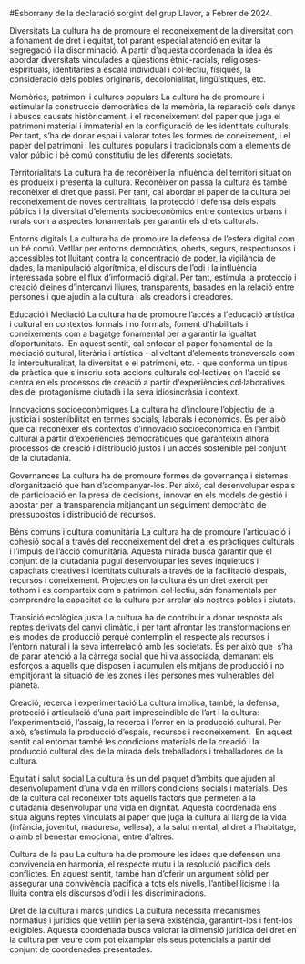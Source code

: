 #Esborrany de la declaració sorgint del grup Llavor, a Febrer de 2024.

Diversitats
La cultura ha de promoure el reconeixement de la diversitat com a fonament de dret i equitat, tot parant especial atenció en evitar la segregació i la discriminació. 
A partir d’aquesta coordenada la idea és abordar diversitats vinculades a qüestions ètnic-racials, religioses-espirituals, identitàries a escala individual i col·lectiu, físiques, la consideració dels pobles originaris, decolonialitat, lingüístiques, etc.

Memòries, patrimoni i cultures populars
La cultura ha de promoure i estimular la construcció democràtica de la memòria, la reparació dels danys i abusos causats històricament, i el reconeixement del paper que juga el patrimoni material i immaterial en la configuració de les identitats culturals. 
Per tant, s’ha de donar espai i valorar totes les formes de coneixement, i el paper del patrimoni i les cultures populars i tradicionals com a elements de valor públic i bé comú constitutiu de les diferents societats. 

Territorialitats
La cultura ha de reconèixer la influència del territori situat on es produeix i presenta la cultura. Reconèixer on passa la cultura és també reconèixer el dret que passi. 
Per tant, cal abordar el paper de la cultura pel reconeixement de noves centralitats, la protecció i defensa dels espais públics i la diversitat d’elements socioeconòmics entre contextos urbans i rurals com a aspectes fonamentals per garantir els drets culturals.

Entorns digitals
La cultura ha de promoure la defensa de l’esfera digital com un bé comú. 
Vetllar per entorns democràtics, oberts, segurs, respectuosos i accessibles tot lluitant contra la concentració de poder, la vigilància de dades, la manipulació algorítmica, el discurs de l’odi i la influència interessada sobre el flux d’informació digital. 
Per tant, estimula la protecció i creació d’eines d’intercanvi lliures, transparents, basades en la relació entre persones i que ajudin a la cultura i als creadors i creadores. 

Educació i Mediació
La cultura ha de promoure l’accés a l'educació artística i cultural en contextos formals i no formals, foment d'habilitats i coneixements com a bagatge fonamental per a garantir la igualtat d’oportunitats. 
En aquest sentit, cal enfocar el paper fonamental de la mediació cultural, literària i artística - al voltant d’elements transversals com la interculturalitat, la diversitat o el patrimoni, etc. - que conforma un tipus de pràctica que s'inscriu sota accions culturals col·lectives on l'acció se centra en els processos de creació a partir d'experiències col·laboratives des del protagonisme ciutadà i la seva idiosincràsia i context.

Innovacions socioeconòmiques
La cultura ha d’incloure l’objectiu de la justícia i sostenibilitat en termes socials, laborals i econòmics. 
És per això que cal reconèixer els contextos d’innovació socioeconòmica en l’àmbit cultural a partir d'experiències democràtiques que garanteixin alhora processos de creació i distribució justos i un accés sostenible pel conjunt de la ciutadania.

Governances
La cultura ha de promoure formes de governança i sistemes d’organització que han d’acompanyar-los. 
Per això, cal desenvolupar espais de participació en la presa de decisions, innovar en els models de gestió i apostar per la transparència mitjançant un seguiment democràtic de pressupostos i distribució de recursos.

Béns comuns i cultura comunitària
La cultura ha de promoure l’articulació i cohesió social a través del reconeixement del dret a les pràctiques culturals i l’impuls de l’acció comunitària. 
Aquesta mirada busca garantir que el conjunt de la ciutadania pugui desenvolupar les seves inquietuds i capacitats creatives i identitats culturals a través de la facilitació d’espais, recursos i coneixement. 
Projectes on la cultura és un dret exercit per tothom i es comparteix com a patrimoni col·lectiu, són fonamentals per comprendre la capacitat de la cultura per arrelar als nostres pobles i ciutats.

Transició ecològica justa
La cultura ha de contribuir a donar resposta als reptes derivats del canvi climàtic, i per tant afrontar les transformacions en els modes de producció perquè contemplin el respecte als recursos i l’entorn natural i la seva interrelació amb les societats. 
És per això que  s’ha de parar atenció a la càrrega social que hi va associada, demanant els esforços a aquells que disposen i acumulen els mitjans de producció i no empitjorant la situació de les zones i les persones més vulnerables del planeta.

Creació, recerca i experimentació
La cultura implica, també, la defensa, protecció i articulació d’una part imprescindible de l’art i la cultura: l’experimentació, l’assaig, la recerca i l’error en la producció cultural. 
Per això, s’estimula la producció d’espais, recursos i reconeixement.  En aquest sentit cal entomar també les condicions materials de la creació i la producció cultural des de la mirada dels treballadors i treballadores de la cultura.

Equitat i salut social
La cultura és un del paquet d’àmbits que ajuden al desenvolupament d’una vida en millors condicions socials i materials. 
Des de la cultura cal reconèixer tots aquells factors que permeten a la ciutadania desenvolupar una vida en dignitat. Aquesta coordenada ens situa alguns reptes vinculats al paper que juga la cultura al llarg de la vida (infància, joventut, maduresa, vellesa), a la salut mental, al dret a l’habitatge, o amb el benestar emocional, entre d’altres.

Cultura de la pau
La cultura ha de promoure les idees que defensen una convivència en harmonia, el respecte mutu i la resolució pacífica dels conflictes. 
En aquest sentit, també han d’oferir un argument sòlid per assegurar una convivència pacífica a tots els nivells, l’antibel·licisme i la lluita contra els discursos d’odi i les discriminacions.

Dret de la cultura i marcs jurídics
La cultura necessita mecanismes normatius i jurídics que vetllin per la seva existència, garantint-los i fent-los exigibles. 
Aquesta coordenada busca valorar la dimensió jurídica del dret en la cultura per veure com pot eixamplar els seus potencials a partir del conjunt de coordenades presentades.

